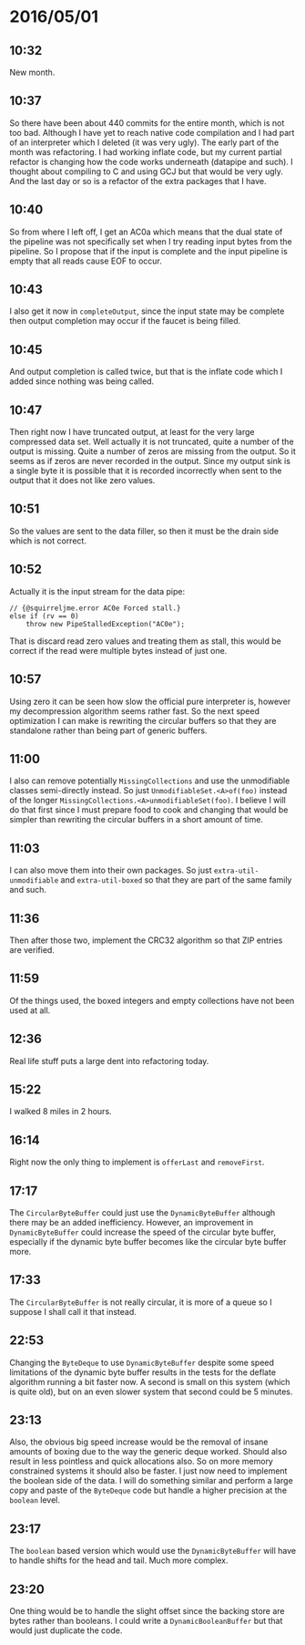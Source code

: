 # 2016/05/01

## 10:32

New month.

## 10:37

So there have been about 440 commits for the entire month, which is not too
bad. Although I have yet to reach native code compilation and I had part of an
interpreter which I deleted (it was very ugly). The early part of the month
was refactoring. I had working inflate code, but my current partial refactor
is changing how the code works underneath (datapipe and such). I thought about
compiling to C and using GCJ but that would be very ugly. And the last day or
so is a refactor of the extra packages that I have.

## 10:40

So from where I left off, I get an AC0a which means that the dual state of
the pipeline was not specifically set when I try reading input bytes from the
pipeline. So I propose that if the input is complete and the input pipeline
is empty that all reads cause EOF to occur.

## 10:43

I also get it now in `completeOutput`, since the input state may be complete
then output completion may occur if the faucet is being filled.

## 10:45

And output completion is called twice, but that is the inflate code which I
added since nothing was being called.

## 10:47

Then right now I have truncated output, at least for the very large compressed
data set. Well actually it is not truncated, quite a number of the output is
missing. Quite a number of zeros are missing from the output. So it seems as
if zeros are never recorded in the output. Since my output sink is a single
byte it is possible that it is recorded incorrectly when sent to the output
that it does not like zero values.

## 10:51

So the values are sent to the data filler, so then it must be the drain side
which is not correct.

## 10:52

Actually it is the input stream for the data pipe:

    // {@squirreljme.error AC0e Forced stall.}
    else if (rv == 0)
        throw new PipeStalledException("AC0e");

That is discard read zero values and treating them as stall, this would be
correct if the read were multiple bytes instead of just one.

## 10:57

Using zero it can be seen how slow the official pure interpreter is, however
my decompression algorithm seems rather fast. So the next speed optimization I
can make is rewriting the circular buffers so that they are standalone rather
than being part of generic buffers.

## 11:00

I also can remove potentially `MissingCollections` and use the unmodifiable
classes semi-directly instead. So just `UnmodifiableSet.<A>of(foo)` instead
of the longer `MissingCollections.<A>unmodifiableSet(foo)`. I believe I will
do that first since I must prepare food to cook and changing that would be
simpler than rewriting the circular buffers in a short amount of time.

## 11:03

I can also move them into their own packages. So just `extra-util-unmodifiable`
and `extra-util-boxed` so that they are part of the same family and such.

## 11:36

Then after those two, implement the CRC32 algorithm so that ZIP entries are
verified.

## 11:59

Of the things used, the boxed integers and empty collections have not been used
at all.

## 12:36

Real life stuff puts a large dent into refactoring today.

## 15:22

I walked 8 miles in 2 hours.

## 16:14

Right now the only thing to implement is `offerLast` and `removeFirst`.

## 17:17

The `CircularByteBuffer` could just use the `DynamicByteBuffer` although there
may be an added inefficiency. However, an improvement in `DynamicByteBuffer`
could increase the speed of the circular byte buffer, especially if the
dynamic byte buffer becomes like the circular byte buffer more.

## 17:33

The `CircularByteBuffer` is not really circular, it is more of a queue so I
suppose I shall call it that instead.

## 22:53

Changing the `ByteDeque` to use `DynamicByteBuffer` despite some speed
limitations of the dynamic byte buffer results in the tests for the deflate
algorithm running a bit faster now. A second is small on this system (which is
quite old), but on an even slower system that second could be 5 minutes.

## 23:13

Also, the obvious big speed increase would be the removal of insane amounts of
boxing due to the way the generic deque worked. Should also result in less
pointless and quick allocations also. So on more memory constrained systems it
should also be faster. I just now need to implement the boolean side of the
data. I will do something similar and perform a large copy and paste of the
`ByteDeque` code but handle a higher precision at the `boolean` level.

## 23:17

The `boolean` based version which would use the `DynamicByteBuffer` will have
to handle shifts for the head and tail. Much more complex.

## 23:20

One thing would be to handle the slight offset since the backing store are
bytes rather than booleans. I could write a `DynamicBooleanBuffer` but that
would just duplicate the code.

